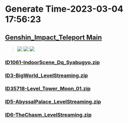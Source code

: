 # Generate Time-2023-03-04 17:56:23

## [Genshin_Impact_Teleport Main](https://github.com/Sam5440/Genshin_Impact_Teleport)

>![](https://komarev.com/ghpvc/?username=done439)
>![](https://komarev.com/ghpvc/?username=done438)
>![](https://komarev.com/ghpvc/?username=done437)

### [ID1061-IndoorScene_Dq_Syabugyo.zip](https://raw.githubusercontent.com/Sam5440/Genshin_Impact_Teleport/download/AutoGeneratePoint/Points%28Raw%29%5Bcn-en-ru%5D/en-us/Item/ID1061-IndoorScene_Dq_Syabugyo.zip)

### [ID3-BigWorld_LevelStreaming.zip](https://raw.githubusercontent.com/Sam5440/Genshin_Impact_Teleport/download/AutoGeneratePoint/Points%28Raw%29%5Bcn-en-ru%5D/en-us/Item/ID3-BigWorld_LevelStreaming.zip)

### [ID35718-Level_Tower_Moon_01.zip](https://raw.githubusercontent.com/Sam5440/Genshin_Impact_Teleport/download/AutoGeneratePoint/Points%28Raw%29%5Bcn-en-ru%5D/en-us/Item/ID35718-Level_Tower_Moon_01.zip)

### [ID5-AbyssalPalace_LevelStreaming.zip](https://raw.githubusercontent.com/Sam5440/Genshin_Impact_Teleport/download/AutoGeneratePoint/Points%28Raw%29%5Bcn-en-ru%5D/en-us/Item/ID5-AbyssalPalace_LevelStreaming.zip)

### [ID6-TheChasm_LevelStreaming.zip](https://raw.githubusercontent.com/Sam5440/Genshin_Impact_Teleport/download/AutoGeneratePoint/Points%28Raw%29%5Bcn-en-ru%5D/en-us/Item/ID6-TheChasm_LevelStreaming.zip)

